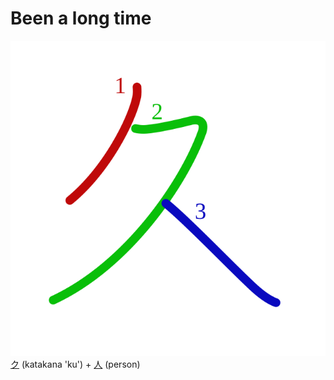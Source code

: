 # Been a long time
![4e45](../kanji-colorize/4e45.svg)
[ク](ク.md) (katakana 'ku') + [人](人.md) (person) 